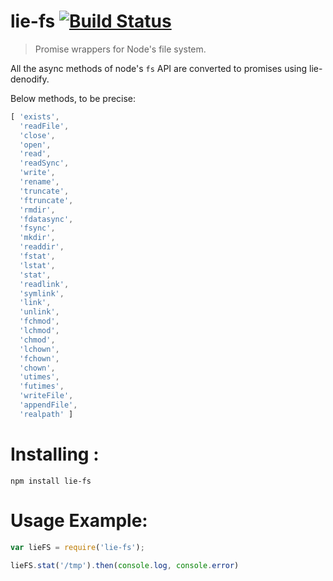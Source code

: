 # lie-fs [![Build Status](https://travis-ci.org/hemanth/node-lie-fs.svg?branch=master)](https://travis-ci.org/hemanth/node-lie-fs)

> Promise wrappers for Node's file system.

All the async methods of node's `fs` API are converted to promises using lie-denodify.

Below methods, to be precise:

```js
[ 'exists',
  'readFile',
  'close',
  'open',
  'read',
  'readSync',
  'write',
  'rename',
  'truncate',
  'ftruncate',
  'rmdir',
  'fdatasync',
  'fsync',
  'mkdir',
  'readdir',
  'fstat',
  'lstat',
  'stat',
  'readlink',
  'symlink',
  'link',
  'unlink',
  'fchmod',
  'lchmod',
  'chmod',
  'lchown',
  'fchown',
  'chown',
  'utimes',
  'futimes',
  'writeFile',
  'appendFile',
  'realpath' ]
 ```

 # Installing : 

 `npm install lie-fs`

 # Usage Example:

 ```js
var lieFS = require('lie-fs');

lieFS.stat('/tmp').then(console.log, console.error)

 ```

